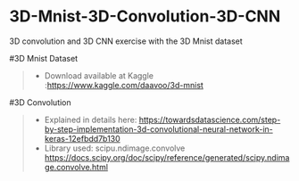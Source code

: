 # 3D-Mnist-3D-Convolution-3D-CNN
3D convolution and 3D CNN exercise with the 3D Mnist dataset

#3D Mnist Dataset
>* Download available at Kaggle :https://www.kaggle.com/daavoo/3d-mnist 

#3D Convolution
>* Explained in details here: https://towardsdatascience.com/step-by-step-implementation-3d-convolutional-neural-network-in-keras-12efbdd7b130
>* Library used: scipu.ndimage.convolve https://docs.scipy.org/doc/scipy/reference/generated/scipy.ndimage.convolve.html

